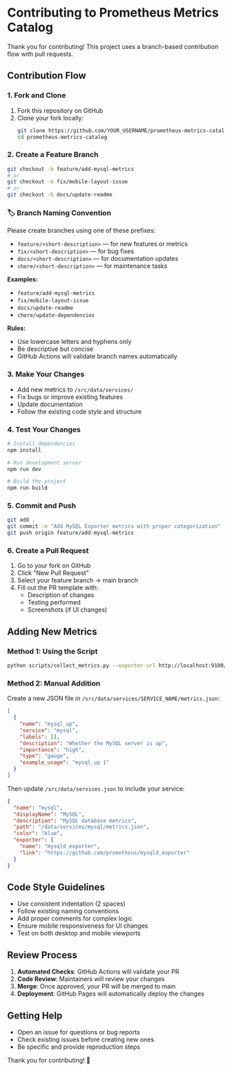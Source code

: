 # Contributing to Prometheus Metrics Catalog

Thank you for contributing! This project uses a branch-based contribution flow with pull requests.

## Contribution Flow

### 1. Fork and Clone
1. Fork this repository on GitHub
2. Clone your fork locally:
   ```bash
   git clone https://github.com/YOUR_USERNAME/prometheus-metrics-catalog.git
   cd prometheus-metrics-catalog
   ```

### 2. Create a Feature Branch
```bash
git checkout -b feature/add-mysql-metrics
# or
git checkout -b fix/mobile-layout-issue
# or
git checkout -b docs/update-readme
```

### 🏷️ Branch Naming Convention

Please create branches using one of these prefixes:
- `feature/<short-description>` — for new features or metrics
- `fix/<short-description>` — for bug fixes
- `docs/<short-description>` — for documentation updates
- `chore/<short-description>` — for maintenance tasks

**Examples:**
- `feature/add-mysql-metrics`
- `fix/mobile-layout-issue`
- `docs/update-readme`
- `chore/update-dependencies`

**Rules:**
- Use lowercase letters and hyphens only
- Be descriptive but concise
- GitHub Actions will validate branch names automatically

### 3. Make Your Changes
- Add new metrics to `/src/data/services/`
- Fix bugs or improve existing features
- Update documentation
- Follow the existing code style and structure

### 4. Test Your Changes
```bash
# Install dependencies
npm install

# Run development server
npm run dev

# Build the project
npm run build
```

### 5. Commit and Push
```bash
git add .
git commit -m "Add MySQL Exporter metrics with proper categorization"
git push origin feature/add-mysql-metrics
```

### 6. Create a Pull Request
1. Go to your fork on GitHub
2. Click "New Pull Request"
3. Select your feature branch → main branch
4. Fill out the PR template with:
   - Description of changes
   - Testing performed
   - Screenshots (if UI changes)

## Adding New Metrics

### Method 1: Using the Script
```bash
python scripts/collect_metrics.py --exporter-url http://localhost:9100/metrics --service-name mysql
```

### Method 2: Manual Addition
Create a new JSON file in `/src/data/services/SERVICE_NAME/metrics.json`:

```json
[
  {
    "name": "mysql_up",
    "service": "mysql",
    "labels": [],
    "description": "Whether the MySQL server is up",
    "importance": "high",
    "type": "gauge",
    "example_usage": "mysql_up 1"
  }
]
```

Then update `/src/data/services.json` to include your service:

```json
{
  "name": "mysql",
  "displayName": "MySQL",
  "description": "MySQL database metrics",
  "path": "/data/services/mysql/metrics.json",
  "color": "blue",
  "exporter": {
    "name": "mysqld_exporter",
    "link": "https://github.com/prometheus/mysqld_exporter"
  }
}
```

## Code Style Guidelines

- Use consistent indentation (2 spaces)
- Follow existing naming conventions
- Add proper comments for complex logic
- Ensure mobile responsiveness for UI changes
- Test on both desktop and mobile viewports

## Review Process

1. **Automated Checks**: GitHub Actions will validate your PR
2. **Code Review**: Maintainers will review your changes
3. **Merge**: Once approved, your PR will be merged to main
4. **Deployment**: GitHub Pages will automatically deploy the changes

## Getting Help

- Open an issue for questions or bug reports
- Check existing issues before creating new ones
- Be specific and provide reproduction steps

Thank you for contributing! 🚀
